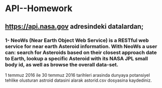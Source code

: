 # API--Homework

## https://api.nasa.gov adresindeki datalardan;

### 1- NeoWs (Near Earth Object Web Service) is a RESTful web service for near earth Asteroid information. With NeoWs a user can: search for Asteroids based on their closest approach date to Earth, lookup a specific Asteroid with its NASA JPL small body id, as well as browse the overall data-set.
1 temmuz 2016 ile 30 temmuz 2016 tarihleri arasinda dunyaya potansiyel tehlike olusturan astroid datasini alarak astorid.csv dosyasina kaydediniz.
